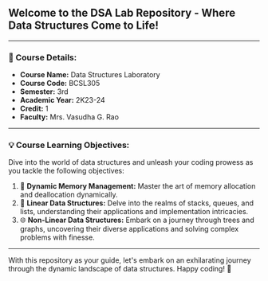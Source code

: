 ## Welcome to the DSA Lab Repository - Where Data Structures Come to Life!

---

 ### 📘 Course Details:
- **Course Name:** Data Structures Laboratory
- **Course Code:** BCSL305
- **Semester:** 3rd
- **Academic Year:** 2K23-24
- **Credit:** 1
- **Faculty:** Mrs. Vasudha G. Rao

---

### 💡 Course Learning Objectives:
Dive into the world of data structures and unleash your coding prowess as you tackle the following objectives:
1. 🧠 **Dynamic Memory Management:** Master the art of memory allocation and deallocation dynamically.
2. 🔄 **Linear Data Structures:** Delve into the realms of stacks, queues, and lists, understanding their applications and implementation intricacies.
3. 🌐 **Non-Linear Data Structures:** Embark on a journey through trees and graphs, uncovering their diverse applications and solving complex problems with finesse.

---

With this repository as your guide, let's embark on an exhilarating journey through the dynamic landscape of data structures. Happy coding! 🚀
